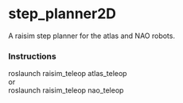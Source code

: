 # step_planner2D
A raisim step planner for the atlas and NAO robots. 

### Instructions

roslaunch raisim_teleop atlas_teleop \
or \
roslaunch raisim_teleop nao_teleop 
